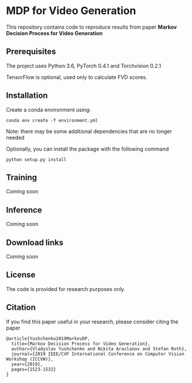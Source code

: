# MDP for Video Generation
This repository contains code to reproduce results from paper **Markov Decision Process for Video Generation**

## Prerequisites
The project uses Python 3.6, PyTorch 0.4.1 and Torchvision 0.2.1

TensorFlow is optional, used only to calculate FVD scores.

## Installation
Create a conda environment using:

`conda env create -f environment.yml`

Note: there may be some additional dependencies that are no longer needed

Optionally, you can install the package with the following command

`python setup.py install`

## Training
Coming soon

## Inference
Coming soon

## Download links
Coming soon

## License
The code is provided for research purposes only.

## Citation
If you find this paper useful in your research, please consider citing the paper

```
@article{Yushchenko2019MarkovDP,
  title={Markov Decision Process for Video Generation},
  author={Vladyslav Yushchenko and Nikita Araslanov and Stefan Roth},
  journal={2019 IEEE/CVF International Conference on Computer Vision Workshop (ICCVW)},
  year={2019},
  pages={1523-1532}
}
```
